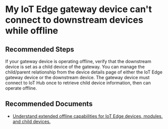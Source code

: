 <properties
  pagetitle="My IoT Edge gateway device can't connect to downstream devices while offline"
  service="microsoft.devices"
  resource="iothubs"
  ms.author="darobs"
  selfhelptype="Generic"
  supporttopicids="32680987"
  resourcetags=""
  productpesids="16509"
  cloudenvironments="public,blackforest,fairfax,mooncake,usnat,ussec"
  articleid="144f0fb6-05c9-42fa-ad82-aaa48e0301fa"
  ownershipid="AzureIot_IotEdge" />
# My IoT Edge gateway device can't connect to downstream devices while offline

## **Recommended Steps**

If your gateway device is operating offline, verify that the downstream device is set as a child device of the gateway. You can manage the child/parent relationship from the device details page of either the IoT Edge gateway device or the downstream device. The gateway device must connect to IoT Hub once to retrieve child device information, then can operate offline.

## **Recommended Documents**

* [Understand extended offline capabilities for IoT Edge devices, modules, and child devices.](https://docs.microsoft.com/azure/iot-edge/offline-capabilities)
